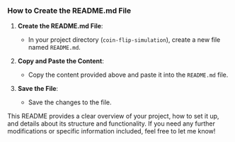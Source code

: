 ### How to Create the README.md File

1. **Create the README.md File**: 
   - In your project directory (`coin-flip-simulation`), create a new file named `README.md`.

2. **Copy and Paste the Content**: 
   - Copy the content provided above and paste it into the `README.md` file.

3. **Save the File**: 
   - Save the changes to the file.

This README provides a clear overview of your project, how to set it up, and details about its structure and functionality. If you need any further modifications or specific information included, feel free to let me know!
